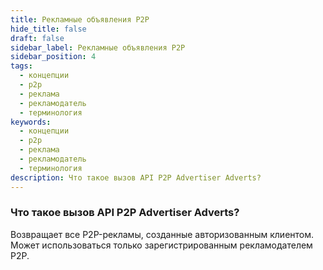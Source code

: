```yaml
---
title: Рекламные объявления P2P
hide_title: false
draft: false
sidebar_label: Рекламные объявления P2P
sidebar_position: 4
tags:
  - концепции
  - p2p
  - реклама
  - рекламодатель
  - терминология
keywords:
  - концепции
  - p2p
  - реклама
  - рекламодатель
  - терминология
description: Что такое вызов API P2P Advertiser Adverts?
---
```


### Что такое вызов API P2P Advertiser Adverts?

Возвращает все P2P-рекламы, созданные авторизованным клиентом. Может использоваться только зарегистрированным рекламодателем P2P.
